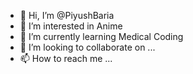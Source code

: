 - 👋 Hi, I’m @PiyushBaria
- 👀 I’m interested in Anime
- 🌱 I’m currently learning Medical Coding
- 💞️ I’m looking to collaborate on ...
- 📫 How to reach me ...

<!---
PiyushBaria/PiyushBaria is a ✨ special ✨ repository because its `README.md` (this file) appears on your GitHub profile.
You can click the Preview link to take a look at your changes.
--->

